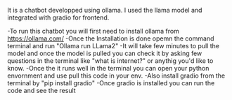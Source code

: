 It is a chatbot developped using ollama. I used the llama model and integrated with gradio for frontend.

-To run this chatbot you will first need to install ollama from https://ollama.com/
-Once the Installation is done opemn the command terminal and run "Ollama run LLama2"
-It will take few minutes to pull the model and once the model is pulled you can check it by asking few questions in the terminal like "what is internet?" or anythig you'd like to know.
-Once the it runs well in the terminal you can open your python envornment and use pull this code in your env.
-Also install gradio from the terminal by "pip install gradio"
-Once gradio is installed you can run the code and see the result
